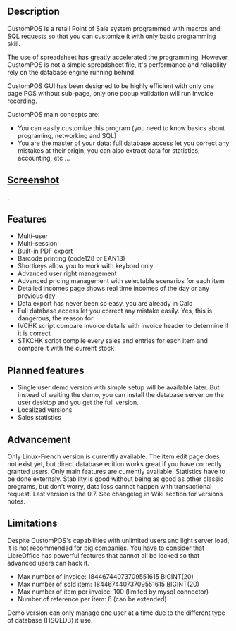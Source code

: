## Description
CustomPOS is a retail Point of Sale system programmed with macros and SQL requests so that you can customize it with only basic programming skill.

The use of spreadsheet has greatly accelerated the programming. However, CustomPOS is not a simple spreadsheet file, it's performance and reliability rely on the database engine running behind.

CustomPOS GUI has been designed to be highly efficient with only one page POS without sub-page, only one popup validation will run invoice recording.

CustomPOS main concepts are:
- You can easily customize this program (you need to know basics about programing, networking and SQL)
- You are the master of your data: full database access let you correct any mistakes at their origin, you can also extract data for statistics, accounting, etc ...

## [Screenshot](https://github.com/Nick689/CustomPOS/blob/master/Preview/ViewAll.md)
.

## Features
* Multi-user
* Multi-session
* Built-in PDF export
* Barcode printing (code128 or EAN13)
* Shortkeys allow you to work with keybord only
* Advanced user right management
* Advanced pricing management with selectable scenarios for each item
* Detailed incomes page shows real time incomes of the day or any previous day
* Data export has never been so easy, you are already in Calc
* Full database access let you correct any mistake easily.  Yes, this is dangerous, the reason for:
* IVCHK script compare invoice details with invoice header to determine if it is correct
* STKCHK script compile every sales and entries for each item and compare it with the current stock

## Planned features
* Single user demo version with simple setup will be available later. But instead of waiting the demo, you can install the database server on the user desktop and you get the full version.
* Localized versions
* Sales statistics

## Advancement
Only Linux-French version is currently available. The item edit page does not exist yet, but direct database edition works great if you have correctly granted users. Only main features are currently available. Statistics have to be done externaly. Stability is good without being as good as other classic programs, but don't worry, data loss cannot happen with transactional request. Last version is the 0.7. See changelog in Wiki section for versions notes.

## Limitations
Despite CustomPOS's capabilities with unlimited users and light server load, it is not recommended for big companies. You have to consider that LibreOffice has powerful features that cannot all be locked so that advanced users can hack it.

* Max number of invoice: 18446744073709551615 BIGINT(20)
* Max number of sold item: 18446744073709551615 BIGINT(20)
* Max number of item per invoice: 100 (limited by mysql connector)
* Number of reference per item: 6 (can be extended)

Demo version can only manage one user at a time due to the different type of database (HSQLDB) it use.
